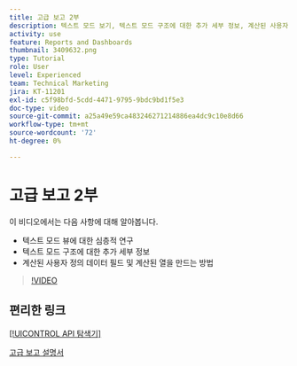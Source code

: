 ```yaml
---
title: 고급 보고 2부
description: 텍스트 모드 보기, 텍스트 모드 구조에 대한 추가 세부 정보, 계산된 사용자 정의 데이터 및 계산된 열에 대한 심층적인 연구를 이해합니다.
activity: use
feature: Reports and Dashboards
thumbnail: 3409632.png
type: Tutorial
role: User
level: Experienced
team: Technical Marketing
jira: KT-11201
exl-id: c5f98bfd-5cdd-4471-9795-9bdc9bd1f5e3
doc-type: video
source-git-commit: a25a49e59ca483246271214886ea4dc9c10e8d66
workflow-type: tm+mt
source-wordcount: '72'
ht-degree: 0%

---
```


# 고급 보고 2부

이 비디오에서는 다음 사항에 대해 알아봅니다.

* 텍스트 모드 뷰에 대한 심층적 연구
* 텍스트 모드 구조에 대한 추가 세부 정보
* 계산된 사용자 정의 데이터 필드 및 계산된 열을 만드는 방법

>[!VIDEO](https://video.tv.adobe.com/v/3409634/?quality=12&learn=on)

## 편리한 링크

[[!UICONTROL API 탐색기]](https://developer.adobe.com/workfront/api-explorer/)

[고급 보고 설명서](/help/assets/advanced-reporting-manual.pdf)
